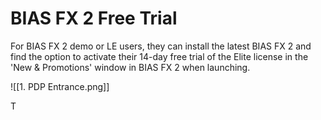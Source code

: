 # BIAS FX 2 Free Trial

For BIAS FX 2 demo or LE users, they can install the latest BIAS FX 2 and find the option to activate their 14-day free trial of the Elite license in the 'New & Promotions' window in BIAS FX 2 when launching.

![[1. PDP Entrance.png]]

T
